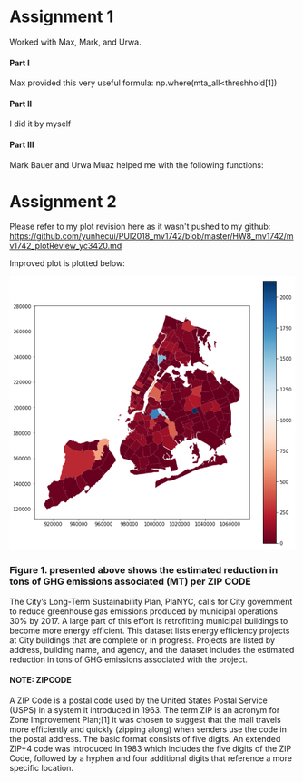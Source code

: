 # Assignment 1

Worked with Max, Mark, and Urwa.

#### Part I
Max provided this very useful formula:
np.where(mta_all<threshhold[1])
#### Part II
I did it by myself 
#### Part III
Mark Bauer and Urwa Muaz helped me with the following functions:


# Assignment 2

Please refer to my plot revision here as it wasn't pushed to my github:
https://github.com/yunhecui/PUI2018_mv1742/blob/master/HW8_mv1742/mv1742_plotReview_yc3420.md

Improved plot is plotted below:

![image](image.png)

### Figure 1. presented above shows the estimated reduction in tons of GHG emissions associated (MT) per ZIP CODE
The City’s Long-Term Sustainability Plan, PlaNYC, calls for City government to reduce greenhouse gas emissions produced by municipal operations 30% by 2017. A large part of this effort is retrofitting municipal buildings to become more energy efficient. This dataset lists energy efficiency projects at City buildings that are complete or in progress. Projects are listed by address, building name, and agency, and the dataset includes the estimated reduction in tons of GHG emissions associated with the project.
#### NOTE: ZIPCODE 
A ZIP Code is a postal code used by the United States Postal Service (USPS) in a system it introduced in 1963. The term ZIP is an acronym for Zone Improvement Plan;[1] it was chosen to suggest that the mail travels more efficiently and quickly (zipping along) when senders use the code in the postal address. The basic format consists of five digits. An extended ZIP+4 code was introduced in 1983 which includes the five digits of the ZIP Code, followed by a hyphen and four additional digits that reference a more specific location.



